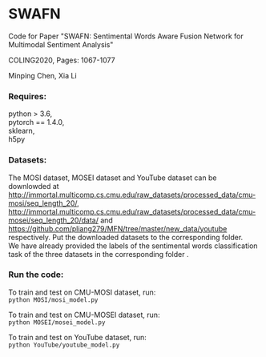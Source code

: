 # SWAFN
Code for Paper "SWAFN: Sentimental Words Aware Fusion Network for Multimodal Sentiment Analysis"

COLING2020, Pages: 1067-1077

Minping Chen, Xia Li


### Requires:  
python > 3.6,  
pytorch == 1.4.0,  
sklearn,  
h5py  

### Datasets:
The MOSI dataset, MOSEI dataset and YouTube dataset can be downlowded at http://immortal.multicomp.cs.cmu.edu/raw_datasets/processed_data/cmu-mosi/seq_length_20/, http://immortal.multicomp.cs.cmu.edu/raw_datasets/processed_data/cmu-mosei/seq_length_20/data/ and https://github.com/pliang279/MFN/tree/master/new_data/youtube respectively. Put the downloaded datasets to the corresponding folder.  
We have already provided the labels of the sentimental words classification task of the three datasets in the corresponding folder .
### Run the code:
To train and test on CMU-MOSI dataset, run:     
`python MOSI/mosi_model.py`
    
To train and test on CMU-MOSEI dataset, run:   
`python MOSEI/mosei_model.py`
    
To train and test on YouTube dataset, run:     
`python YouTube/youtube_model.py`
